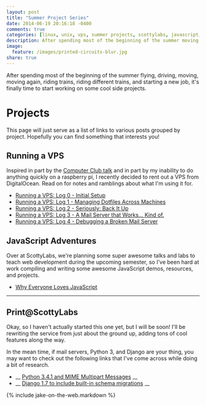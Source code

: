 ```yaml
---
layout: post
title: "Summer Project Series"
date: 2014-06-19 20:16:18 -0400
comments: true
categories: [linux, unix, vps, summer projects, scottylabs, javascript, print-sl]
description: After spending most of the beginning of the summer moving around, riding trains, and starting a new job, it'finally time to start working on some cool projects.
image:
  feature: /images/printed-circuits-blur.jpg
share: true
---
```


After spending most of the beginning of the summer flying, driving, moving, moving again, riding trains, riding different trains, and starting a new job, it's finally time to start working on some cool side projects.

<!-- more -->

# Projects
This page will just serve as a list of links to various posts grouped by project. Hopefully you can find something that interests you!

## Running a VPS
Inspired in part by the [Computer Club talk](http://www.club.cc.cmu.edu/talks/vps.html) and in part by my inability to do anything quickly on a raspberry pi, I recently decided to rent out a VPS from DigitalOcean. Read on for notes and ramblings about what I'm using it for.

- [Running a VPS: Log 0 - Initial Setup](/2014/06/19/running-a-vps-log-0/)
- [Running a VPS: Log 1 - Managing Dotfiles Across Machines](/2014/06/19/running-a-vps-log-1/)
- [Running a VPS: Log 2 - Seriously: Back It Up](/2014/06/24/running-a-vps-log-2/)
- [Running a VPS: Log 3 - A Mail Server that Works… Kind of.](/2014/07/04/running-a-vps-log-3/)
- [Running a VPS: Log 4 - Debugging a Broken Mail Server](/2014/07/07/running-a-vps-log-4/)

## JavaScript Adventures
Over at ScottyLabs, we're planning some super awesome talks and labs to teach web development during the upcoming semester, so I've been hard at work compiling and writing some awesome JavaScript demos, resources, and projects.

- [Why Everyone Loves JavaScript](/2014/06/16/why-everyone-loves-javascript/)

- - -
## Print@ScottyLabs
Okay, so I haven't actually started this one yet, but I will be soon! I'll be rewriting the service from just about the ground up, adding tons of cool features along the way. 

In the mean time, if mail servers, Python 3, and Django are your thing, you may want to check out the following links that I've come across while doing a bit of research.

- __ [Python 3.4.1 and MIME Multipart Messages](https://docs.python.org/3/whatsnew/3.4.html#whatsnew-email-contentmanager) __
- __ [Django 1.7 to include built-in schema migrations](https://docs.djangoproject.com/en/dev/releases/1.7/) __

{% include jake-on-the-web.markdown %}
